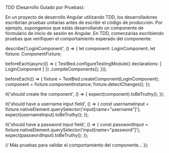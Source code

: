 TDD (Desarrollo Guiado por Pruebas):

En un proyecto de desarrollo Angular utilizando TDD, los desarrolladores escribirían pruebas unitarias antes de escribir el código de producción.
Por ejemplo, supongamos que estás desarrollando un componente de formulario de inicio de sesión en Angular. En TDD, comenzarías escribiendo pruebas
que verifiquen el comportamiento esperado del componente:

describe('LoginComponent', () => {
  let component: LoginComponent;
  let fixture: ComponentFixture<LoginComponent>;

  beforeEach(async(() => {
    TestBed.configureTestingModule({
      declarations: [ LoginComponent ]
    })
    .compileComponents();
  }));

  beforeEach(() => {
    fixture = TestBed.createComponent(LoginComponent);
    component = fixture.componentInstance;
    fixture.detectChanges();
  });

  it('should create the component', () => {
    expect(component).toBeTruthy();
  });

  it('should have a username input field', () => {
    const usernameInput = fixture.nativeElement.querySelector('input[name="username"]');
    expect(usernameInput).toBeTruthy();
  });

  it('should have a password input field', () => {
    const passwordInput = fixture.nativeElement.querySelector('input[name="password"]');
    expect(passwordInput).toBeTruthy();
  });

  // Más pruebas para validar el comportamiento del componente...
});
